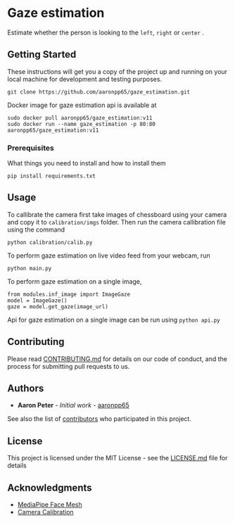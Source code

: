 # Gaze estimation

Estimate whether the person is looking to the ```left```, ```right``` or ```center``` .

## Getting Started

These instructions will get you a copy of the project up and running on your local machine for development and testing purposes.

```
git clone https://github.com/aaronpp65/gaze_estimation.git
```

Docker image for gaze estimation api is available at

```
sudo docker pull aaronpp65/gaze_estimation:v11
sudo docker run --name gaze_estimation -p 80:80 aaronpp65/gaze_estimation:v11

```

### Prerequisites

What things you need to install and how to install them

```
pip install requirements.txt
```
## Usage

To callibrate the camera first take images of chessboard using your camera and copy it to ```calibration/imgs``` folder. Then run the camera callibration file using the command
```
python calibration/calib.py
```

To perform gaze estimation on live video feed from your webcam, run

```
python main.py
```

To perform gaze estimation on a single image,

```
from modules.inf_image import ImageGaze
model = ImageGaze()
gaze = model.get_gaze(image_url)
```
Api for gaze estimation on a single image can be run using ```python api.py``` 


## Contributing

Please read [CONTRIBUTING.md](CONTRIBUTING.md) for details on our code of conduct, and the process for submitting pull requests to us.

## Authors

* **Aaron Peter** - *Initial work* - [aaronpp65](https://github.com/aaronpp65)


See also the list of [contributors](https://github.com/aaronpp65/gaze_estimation/contributors) who participated in this project.

## License

This project is licensed under the MIT License - see the [LICENSE.md](LICENSE.md) file for details

## Acknowledgments

* [MediaPipe Face Mesh ](https://google.github.io/mediapipe/solutions/face_mesh.html)
* [Camera Calibration](https://docs.opencv.org/4.x/dc/dbb/tutorial_py_calibration.html)


